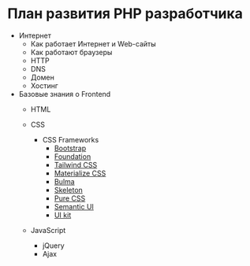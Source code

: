 # План развития PHP разработчика

* Интернет
	* Как работает Интернет и Web-сайты
	* Как работают браузеры
	* HTTP
	* DNS
	* Домен
	* Хостинг
* Базовые знания о Frontend
	* HTML
	* CSS
		* CSS Frameworks
			* [Bootstrap](https://getbootstrap.com/)
			* [Foundation](https://get.foundation/)
			* [Tailwind CSS](https://tailwindcss.com/)
			* [Materialize CSS](https://materializecss.com/)
			* [Bulma](https://bulma.io/)
			* [Skeleton](http://getskeleton.com/)
			* [Pure CSS](https://purecss.io/)
			* [Semantic UI](https://semantic-ui.com/)
			* [UI kit](http://getuikit.com/)
			
	* JavaScript
		* jQuery
		* Ajax
